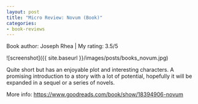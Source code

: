 ```yaml
---
layout: post
title: "Micro Review: Novum (Book)"
categories:
- book-reviews
---
```


<p>Book author: Joseph Rhea | My rating: 3.5/5</p>


![screenshot]({{ site.baseurl }}/images/posts/books_novum.jpg)


<p>Quite short but has an enjoyable plot and interesting characters. A promising introduction to a story with a lot of potential, hopefully it will be expanded in a sequel or a series of novels.</p>
<p>More info: <a href="https://www.goodreads.com/book/show/18394906-novum">https://www.goodreads.com/book/show/18394906-novum</a><p>

